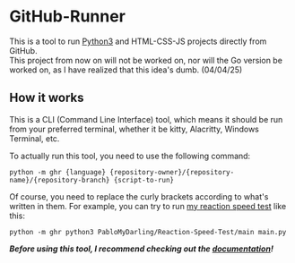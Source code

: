 # GitHub-Runner
This is a tool to run [Python3](https://www.python.org) and HTML-CSS-JS projects directly from GitHub.  
This project from now on will not be worked on, nor will the Go version be worked on, as I have realized that this idea's dumb. (04/04/25)

## How it works
This is a CLI (Command Line Interface) tool, which means it should be run from your preferred terminal, whether it be kitty, Alacritty, Windows Terminal, etc.  

To actually run this tool, you need to use the following command:  
```
python -m ghr {language} {repository-owner}/{repository-name}/{repository-branch} {script-to-run}
```
Of course, you need to replace the curly brackets according to what's written in them. For example, you can try to run [my reaction speed test](https://github.com/PabloMyDarling/Reaction-Speed-Test) like this:
```
python -m ghr python3 PabloMyDarling/Reaction-Speed-Test/main main.py
```

***Before using this tool, I recommend checking out the [documentation](https://github.com/PabloMyDarling/GitHub-Runner/wiki)!***
